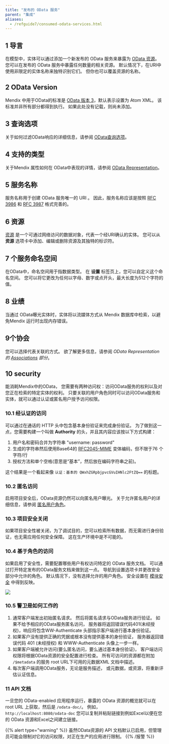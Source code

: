 ```yaml
---
title: "发布的 OData 服务"
parent: "集成"
aliases:
  - /refguide7/consumed-odata-services.html
---
```


## 1 导言

在模型中，实体可以通过添加一个新发布的 OData 服务来暴露为 [OData 资源](published-odata-resource)。 您可以在发布的 OData 服务中暴露任何数量的相关资源。 默认情况下，在URI中使用非限定的实体名称来独特识别它们。 但你也可以覆盖资源的名称。

## 2 OData Version

Mendix 中用于OData的标准是 [OData 版本 3](http://www.odata.org/documentation/odata-version-3-0)，默认表示设置为 Atom XML。 该标准并非所有部分都得到执行。 如果此处没有记载，则尚未添加。

## 3 查询选项

关于如何过滤OData响应的详细信息，请参阅 [OData查询选项](odata-query-options)。

## 4 支持的类型

关于Mendix 属性如何在 OData中表现的详情，请参阅 [OData Representation](odata-representation)。

## 5 服务名称

服务名称用于创建 OData 服务唯一的 URI 。 因此，服务名称应该是按照 [RFC 3986](https://tools.ietf.org/html/rfc3986) 和 [RFC 3987](https://tools.ietf.org/html/rfc3987) 格式完善的。

## 6 资源

[资源](published-odata-resource) 是一个可通过网络访问的数据对象，代表一个经URI确认的实体。 您可以从 **资源** 选项卡中添加、编辑或删除资源及其独特的标识符。

## 7 个服务命名空间

在OData中，命名空间用于指数据类型。 在 **设置** 标签页上，您可以自定义这个命名空间。 您可以将它更改为任何以字母、数字或点开头，最大长度为512个字符的值。

## 8 业绩

当通过 OData曝光实体时，实体将以流媒体方式从 Mendix 数据库中检索，以避免Mendix 运行时出现内存错误。

## 9个协会

您可以选择代表关联的方式。 欲了解更多信息，请参阅 *OData Representation的 [Associations](odata-representation#associations) 部分*。

## 10 security

能消耗Mendix中的OData， 您需要有两种访问权：访问OData服务的权利以及对您正在检索的特定实体的权利。 只要关联的用户角色同时可以访问OData服务和实体，就可以通过认证或匿名用户授予访问权限。

### 10.1 经认证的访问

可以通过在通话的 HTTP 头中包含基本身份验证来完成身份验证。 为了做到这一点，您需要构建一个叫做 **Authority** 的头，并且其内容应该按以下方式构建：

1.  用户名和密码合并为字符串 "username: password"
2.  生成的字符串然后使用Base64的 [RFC2045-MIME](https://tools.ietf.org/html/rfc2045) 变体编码，但不限于76 个字符/行
3.  授权方法和单个空格(意思是“基本”，然后放在编码字符串之前)。

这个结果是一个看起来像 `认证：基本的 QWxhZGRpbjpvcGVuIHNlc2FtZQ==` 的标题。

### 10.2 匿名访问

启用项目安全后，OData资源仍然可以向匿名用户曝光。 关于允许匿名用户的详细信息，请参阅 [匿名用户角色](anonymous-users)。

### 10.3 项目安全关闭

如果项目安全性被关闭，为了调试目的，您可以检索所有数据，而无需进行身份验证，也无需应用任何安全保障。 这在生产环境中是不可能的。

### 10.4 基于角色的访问

如果启用了安全性，需要配置哪些用户有权访问特定的 OData 服务文档。 可以通过打开特定发布的OData服务文档来做到这一点。 导航到设置选项卡并更改安全部分中允许的角色。 默认情况下，没有选择允许的用户角色。 安全设置在 [模块安全](module-security) 中得到反映。

![](attachments/16713721/16843927.png)

### 10.5 警卫是如何工作的

1.  通常客户端发出初始匿名请求。 然后将匿名请求与OData服务进行验证。 如果不给予相应的OData服务匿名访问， 服务器将返回错误代码401(未经授权)，响应将包含WW-Authenticate 头部指示客户端进行基本身份验证。
2.  如果客户没有提供正确的凭据或根本没有提供基本的身份验证， 服务器返回错误代码 401 (未经授权) 和 WWW-Authenticate 头像上一步一样。
3.  如果客户端被允许访问(要么匿名访问，要么通过基本身份验证)， 客户端访问权限将根据OData资源的安全配置进行检查。 所有可访问的资源都在附加 `/$metadata` 的服务 root URL下可用的元数据XML 文档中描述。
4.  每次客户端调用OData服务，无论是服务描述， 或元数据，或资源，将重新评估认证信息。

### 11 API 文档

一旦您的 OData-enabled 应用程序运行，暴露的 OData 资源的概览就可以在 root URL 上获取，然后是 `/odata-doc/`。 例如， `http://localhost:8080/odata-doc` 您可以复制并粘贴链接到例如Excel以便在您的 OData 资源和Excel之间建立链接。

{{% alert type="warning" %}}
虽然OData资源的 API 文档默认已启用，但管理员可能会限制对它的访问权限，对正在生产的应用进行限制。
{{% /报警 %}}
